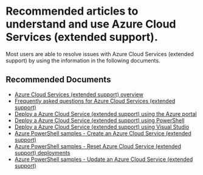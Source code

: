 <properties
  pagetitle="Recommended articles to understand and use Azure Cloud Services (extended support)."
  service=""
  resource=""
  ms.author="mimckitt"
  selfhelptype="Generic"
  supporttopicids="32749728,32749730,32749734,32749735,32749738,32749741,32749742,32749743,32749745,32749746,32749747,32749748,32749749,32749750,32749752,32749724"
  productpesids="17287"
  cloudenvironments="public"
  articleid="63b4b117-e967-4d4f-81ec-425349d3809c"
  ownershipid="Compute_CloudServices" />
# Recommended articles to understand and use Azure Cloud Services (extended support).

Most users are able to resolve issues with Azure Cloud Services (extended support) by using the information in the following documents.

## **Recommended Documents**

* [Azure Cloud Services (extended support) overview](https://docs.microsoft.com/azure/cloud-services-extended-support/overview)
* [Frequently asked questions for Azure Cloud Services (extended support)](https://docs.microsoft.com/azure/cloud-services-extended-support/faq)
* [Deploy a Azure Cloud Service (extended support) using the Azure portal](https://docs.microsoft.com/azure/cloud-services-extended-support/deploy-portal)
* [Deploy a Azure Cloud Service (extended support) using PowerShell](https://docs.microsoft.com/azure/cloud-services-extended-support/deploy-powershell)
* [Deploy a Azure Cloud Service (extended support) using Visual Studio](https://docs.microsoft.com/azure/cloud-services-extended-support/deploy-visual-studio)
* [Azure PowerShell samples - Create an Azure Cloud Service (extended support)](https://docs.microsoft.com/azure/cloud-services-extended-support/sample-create-cloud-service)
* [Azure PowerShell samples - Reset Azure Cloud Service (extended support) deployments](https://docs.microsoft.com/azure/cloud-services-extended-support/sample-reset-cloud-service)
* [Azure PowerShell samples - Update an Azure Cloud Service (extended support)](https://docs.microsoft.com/azure/cloud-services-extended-support/sample-update-cloud-service)
